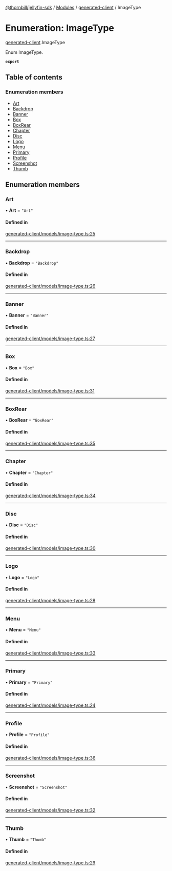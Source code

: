 [@thornbill/jellyfin-sdk](../README.md) / [Modules](../modules.md) / [generated-client](../modules/generated_client.md) / ImageType

# Enumeration: ImageType

[generated-client](../modules/generated_client.md).ImageType

Enum ImageType.

**`export`**

## Table of contents

### Enumeration members

- [Art](generated_client.ImageType.md#art)
- [Backdrop](generated_client.ImageType.md#backdrop)
- [Banner](generated_client.ImageType.md#banner)
- [Box](generated_client.ImageType.md#box)
- [BoxRear](generated_client.ImageType.md#boxrear)
- [Chapter](generated_client.ImageType.md#chapter)
- [Disc](generated_client.ImageType.md#disc)
- [Logo](generated_client.ImageType.md#logo)
- [Menu](generated_client.ImageType.md#menu)
- [Primary](generated_client.ImageType.md#primary)
- [Profile](generated_client.ImageType.md#profile)
- [Screenshot](generated_client.ImageType.md#screenshot)
- [Thumb](generated_client.ImageType.md#thumb)

## Enumeration members

### Art

• **Art** = `"Art"`

#### Defined in

[generated-client/models/image-type.ts:25](https://github.com/thornbill/jellyfin-sdk-typescript/blob/3ae780a/src/generated-client/models/image-type.ts#L25)

___

### Backdrop

• **Backdrop** = `"Backdrop"`

#### Defined in

[generated-client/models/image-type.ts:26](https://github.com/thornbill/jellyfin-sdk-typescript/blob/3ae780a/src/generated-client/models/image-type.ts#L26)

___

### Banner

• **Banner** = `"Banner"`

#### Defined in

[generated-client/models/image-type.ts:27](https://github.com/thornbill/jellyfin-sdk-typescript/blob/3ae780a/src/generated-client/models/image-type.ts#L27)

___

### Box

• **Box** = `"Box"`

#### Defined in

[generated-client/models/image-type.ts:31](https://github.com/thornbill/jellyfin-sdk-typescript/blob/3ae780a/src/generated-client/models/image-type.ts#L31)

___

### BoxRear

• **BoxRear** = `"BoxRear"`

#### Defined in

[generated-client/models/image-type.ts:35](https://github.com/thornbill/jellyfin-sdk-typescript/blob/3ae780a/src/generated-client/models/image-type.ts#L35)

___

### Chapter

• **Chapter** = `"Chapter"`

#### Defined in

[generated-client/models/image-type.ts:34](https://github.com/thornbill/jellyfin-sdk-typescript/blob/3ae780a/src/generated-client/models/image-type.ts#L34)

___

### Disc

• **Disc** = `"Disc"`

#### Defined in

[generated-client/models/image-type.ts:30](https://github.com/thornbill/jellyfin-sdk-typescript/blob/3ae780a/src/generated-client/models/image-type.ts#L30)

___

### Logo

• **Logo** = `"Logo"`

#### Defined in

[generated-client/models/image-type.ts:28](https://github.com/thornbill/jellyfin-sdk-typescript/blob/3ae780a/src/generated-client/models/image-type.ts#L28)

___

### Menu

• **Menu** = `"Menu"`

#### Defined in

[generated-client/models/image-type.ts:33](https://github.com/thornbill/jellyfin-sdk-typescript/blob/3ae780a/src/generated-client/models/image-type.ts#L33)

___

### Primary

• **Primary** = `"Primary"`

#### Defined in

[generated-client/models/image-type.ts:24](https://github.com/thornbill/jellyfin-sdk-typescript/blob/3ae780a/src/generated-client/models/image-type.ts#L24)

___

### Profile

• **Profile** = `"Profile"`

#### Defined in

[generated-client/models/image-type.ts:36](https://github.com/thornbill/jellyfin-sdk-typescript/blob/3ae780a/src/generated-client/models/image-type.ts#L36)

___

### Screenshot

• **Screenshot** = `"Screenshot"`

#### Defined in

[generated-client/models/image-type.ts:32](https://github.com/thornbill/jellyfin-sdk-typescript/blob/3ae780a/src/generated-client/models/image-type.ts#L32)

___

### Thumb

• **Thumb** = `"Thumb"`

#### Defined in

[generated-client/models/image-type.ts:29](https://github.com/thornbill/jellyfin-sdk-typescript/blob/3ae780a/src/generated-client/models/image-type.ts#L29)
